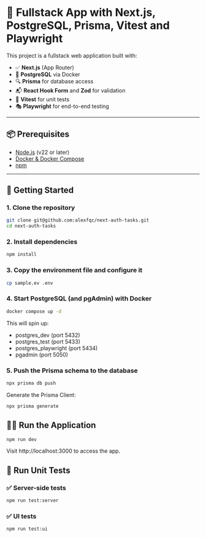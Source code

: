 # 🧪 Fullstack App with Next.js, PostgreSQL, Prisma, Vitest and Playwright

This project is a fullstack web application built with:

- ✅ **Next.js** (App Router)
- 💾 **PostgreSQL** via Docker
- 🔍 **Prisma** for database access
- 📬 **React Hook Form** and **Zod** for validation
- 🧪 **Vitest** for unit tests
- 🎭 **Playwright** for end-to-end testing

---

## 📦 Prerequisites

- [Node.js](https://nodejs.org/) (v22 or later)
- [Docker & Docker Compose](https://docs.docker.com/compose/install/)
- [npm](https://www.npmjs.com/)

---

## 🚀 Getting Started

### 1. Clone the repository

```bash
git clone git@github.com:alexfqc/next-auth-tasks.git
cd next-auth-tasks
```

### 2. Install dependencies

```bash
npm install
```

### 3. Copy the environment file and configure it

```bash
cp sample.ev .env
```

### 4. Start PostgreSQL (and pgAdmin) with Docker

```bash
docker compose up -d
```

This will spin up:

- postgres_dev (port 5432)
- postgres_test (port 5433)
- postgres_playwright (port 5434)
- pgadmin (port 5050)

### 5. Push the Prisma schema to the database

```bash
npx prisma db push
```

Generate the Prisma Client:

```bash
npx prisma generate
```

## 🧑‍💻 Run the Application

```bash
npm run dev
```

Visit http://localhost:3000 to access the app.

## 🧪 Run Unit Tests

### ✅ Server-side tests

```bash
npm run test:server
```

### ✅ UI tests

```bash
npm run test:ui
```
